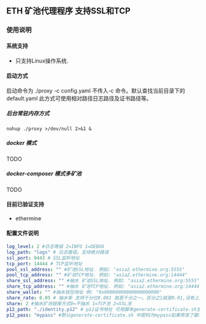 ## ETH 矿池代理程序 支持SSL和TCP

### 使用说明
#### 系统支持
- 只支持Linux操作系统.
#### 启动方式
启动命令为
./proxy -c config.yaml
不传入-c 命令。默认查找当前目录下的default.yaml
此方式可使用相对路径日志路径及证书路径等。

##### 后台常驻内存方式
```shell
nohup ./proxy >/dev/null 2>&1 &
```
##### docker 模式
TODO

##### docker-composer 模式多矿池
TODO

#### 目前已验证支持
- ethermine

#### 配置文件说明
```yaml
log_level: 2 #日志等级 2=INFO 1=DEBUG
log_path: "logs" # 日志路径。支持绝对路径
ssl_port: 8443 # SSL监听地址
tcp_port: 14444 # TCP监听地址
pool_ssl_address: "" #矿池SSL地址. 例如: "asia2.ethermine.org:5555"
pool_tcp_address: "" #矿池TCP地址. 例如: "asia2.ethermine.org:14444"
share_ssl_address: "" #抽水 矿池SSL地址. 例如: "asia2.ethermine.org:5555"
share_tcp_address: "" #抽水 矿池TCP地址. 例如: "asia2.ethermine.org:14444"
share_wallet: "" #抽水钱包地址 例: "0x00000000000000000000"
share_rate: 0.05 # 抽水率 支持千分位0.001 就是千分之一。百分之1就是0.01,没有上限
share: 2 #抽水矿池链接方式0=不抽水 1=TCP池 2=SSL池
p12_path: "./identity.p12" # p12证书地址 可用脚本generate-certificate.sh生成
p12_pass: "mypass" #默认generate-certificate.sh 中密码为mypass如果修改了脚本中得密码需要同步修改配置文件中得密码
```